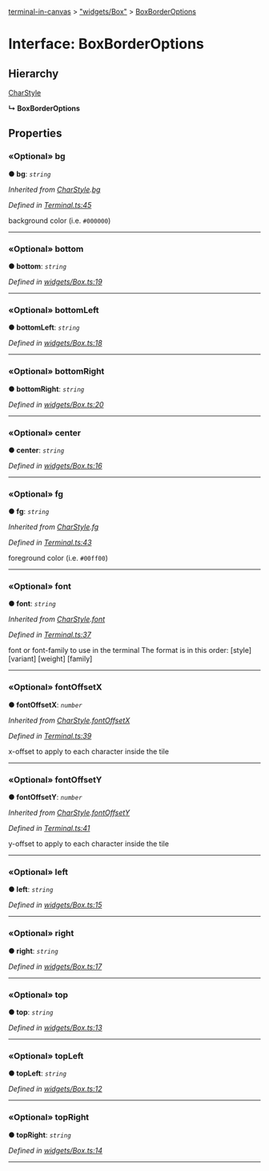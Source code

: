 [terminal-in-canvas](../README.md) > ["widgets/Box"](../modules/_widgets_box_.md) > [BoxBorderOptions](../interfaces/_widgets_box_.boxborderoptions.md)



# Interface: BoxBorderOptions

## Hierarchy


 [CharStyle](_terminal_.charstyle.md)

**↳ BoxBorderOptions**








## Properties
<a id="bg"></a>

### «Optional» bg

**●  bg**:  *`string`* 

*Inherited from [CharStyle](_terminal_.charstyle.md).[bg](_terminal_.charstyle.md#bg)*

*Defined in [Terminal.ts:45](https://github.com/danikaze/terminal-in-canvas/blob/04a5bae/src/Terminal.ts#L45)*



background color (i.e. `#000000`)




___

<a id="bottom"></a>

### «Optional» bottom

**●  bottom**:  *`string`* 

*Defined in [widgets/Box.ts:19](https://github.com/danikaze/terminal-in-canvas/blob/04a5bae/src/widgets/Box.ts#L19)*





___

<a id="bottomleft"></a>

### «Optional» bottomLeft

**●  bottomLeft**:  *`string`* 

*Defined in [widgets/Box.ts:18](https://github.com/danikaze/terminal-in-canvas/blob/04a5bae/src/widgets/Box.ts#L18)*





___

<a id="bottomright"></a>

### «Optional» bottomRight

**●  bottomRight**:  *`string`* 

*Defined in [widgets/Box.ts:20](https://github.com/danikaze/terminal-in-canvas/blob/04a5bae/src/widgets/Box.ts#L20)*





___

<a id="center"></a>

### «Optional» center

**●  center**:  *`string`* 

*Defined in [widgets/Box.ts:16](https://github.com/danikaze/terminal-in-canvas/blob/04a5bae/src/widgets/Box.ts#L16)*





___

<a id="fg"></a>

### «Optional» fg

**●  fg**:  *`string`* 

*Inherited from [CharStyle](_terminal_.charstyle.md).[fg](_terminal_.charstyle.md#fg)*

*Defined in [Terminal.ts:43](https://github.com/danikaze/terminal-in-canvas/blob/04a5bae/src/Terminal.ts#L43)*



foreground color (i.e. `#00ff00`)




___

<a id="font"></a>

### «Optional» font

**●  font**:  *`string`* 

*Inherited from [CharStyle](_terminal_.charstyle.md).[font](_terminal_.charstyle.md#font)*

*Defined in [Terminal.ts:37](https://github.com/danikaze/terminal-in-canvas/blob/04a5bae/src/Terminal.ts#L37)*



font or font-family to use in the terminal The format is in this order: [style] [variant] [weight] [family]




___

<a id="fontoffsetx"></a>

### «Optional» fontOffsetX

**●  fontOffsetX**:  *`number`* 

*Inherited from [CharStyle](_terminal_.charstyle.md).[fontOffsetX](_terminal_.charstyle.md#fontoffsetx)*

*Defined in [Terminal.ts:39](https://github.com/danikaze/terminal-in-canvas/blob/04a5bae/src/Terminal.ts#L39)*



x-offset to apply to each character inside the tile




___

<a id="fontoffsety"></a>

### «Optional» fontOffsetY

**●  fontOffsetY**:  *`number`* 

*Inherited from [CharStyle](_terminal_.charstyle.md).[fontOffsetY](_terminal_.charstyle.md#fontoffsety)*

*Defined in [Terminal.ts:41](https://github.com/danikaze/terminal-in-canvas/blob/04a5bae/src/Terminal.ts#L41)*



y-offset to apply to each character inside the tile




___

<a id="left"></a>

### «Optional» left

**●  left**:  *`string`* 

*Defined in [widgets/Box.ts:15](https://github.com/danikaze/terminal-in-canvas/blob/04a5bae/src/widgets/Box.ts#L15)*





___

<a id="right"></a>

### «Optional» right

**●  right**:  *`string`* 

*Defined in [widgets/Box.ts:17](https://github.com/danikaze/terminal-in-canvas/blob/04a5bae/src/widgets/Box.ts#L17)*





___

<a id="top"></a>

### «Optional» top

**●  top**:  *`string`* 

*Defined in [widgets/Box.ts:13](https://github.com/danikaze/terminal-in-canvas/blob/04a5bae/src/widgets/Box.ts#L13)*





___

<a id="topleft"></a>

### «Optional» topLeft

**●  topLeft**:  *`string`* 

*Defined in [widgets/Box.ts:12](https://github.com/danikaze/terminal-in-canvas/blob/04a5bae/src/widgets/Box.ts#L12)*





___

<a id="topright"></a>

### «Optional» topRight

**●  topRight**:  *`string`* 

*Defined in [widgets/Box.ts:14](https://github.com/danikaze/terminal-in-canvas/blob/04a5bae/src/widgets/Box.ts#L14)*





___


